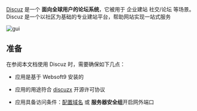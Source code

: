 [Discuz](https://www.discuz.net/) 是一个 **面向全球用户的论坛系统**，它被用于 企业建站 社交/论坛  等场景。Discuz 是一个以社区为基础的专业建站平台，帮助网站实现一站式服务


![gui](https://libs.websoft9.com/Websoft9/DocsPicture/zh/discuz/discuz-gui-websoft9.png)


## 准备

在参阅本文档使用 Discuz 时，需要确保如下几点：

- 应用是基于 Websoft9 安装的

- 应用的用途符合 [discuzx](https://gitee.com/Discuz/DiscuzX/blob/master/LICENSE) 开源许可协议

- 应用具备访问条件：[配置域名](./domain-set) 或 **服务器安全组**开启网外端口